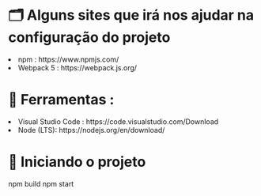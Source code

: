 

# 🗂 Alguns sites que irá nos ajudar na configuração do projeto

<li> npm : https://www.npmjs.com/ </li>
<li>Webpack 5 : https://webpack.js.org/ </li>


# 🧰 Ferramentas :

<li> Visual Studio Code : https://code.visualstudio.com/Download </li>
<li> Node (LTS): https://nodejs.org/en/download/  </li> 

# 🔨 Iniciando o projeto

npm build
npm start










